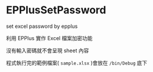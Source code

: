 # EPPlusSetPassword
set excel password by epplus

利用 EPPlus 實作 Excel 檔案加密功能

沒有輸入密碼就不會呈現 sheet 內容

程式執行完的範例檔案( `sample.xlsx` )會放在 `/bin/Debug` 底下
